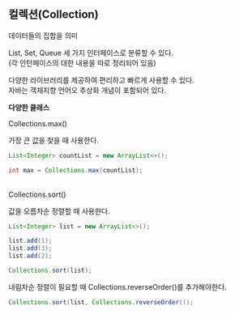## 컬렉션(Collection)

데이터들의 집합을 의미

List, Set, Queue 세 가지 인터페이스로 분류할 수 있다.<br>(각 인턴페이스의 대한 내용을 따로 정리되어 있음)

다양한 라이브러리를 제공하여 편리하고 빠르게 사용할 수 있다.<br>자바는 객체지향 언어오 추상화 개념이 포함되어 있다.

__다양한 클래스__

Collections.max()

가장 큰 값을 찾을 때 사용한다.

```java
List<Integer> countList = new ArrayList<>();

int max = Collections.max(countList);
```

<br>
Collections.sort()

값을 오름차순 정렬할 때 사용한다.

```java
List<Integer> list = new ArrayList<>();

list.add(1);
list.add(3);
list.add(2);

Collections.sort(list);
```

내림차순 정렬이 필요할 때 Collections.reverseOrder()를 추가해야한다.

```java
Collections.sort(list, Collections.reverseOrder());
```